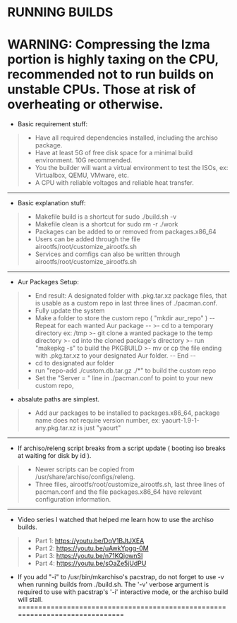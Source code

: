 
RUNNING BUILDS
=============================================================================
WARNING: Compressing the lzma portion is highly taxing on the CPU, 
  recommended not to run builds on unstable CPUs. Those at risk of
  overheating or otherwise.
=============================================================================
 * Basic requirement stuff:
  >- Have all required dependencies installed, including the archiso package.
  >- Have at least 5G of free disk space for a minimal build environment. 10G
    recommended.
  >- You the builder will want a virtual environment to test the ISOs, 
    ex: Virtualbox, QEMU, VMware, etc.
  >- A CPU with reliable voltages and reliable heat transfer.
-----------------------------------------------------------------------------
 * Basic explanation stuff:
  >- Makefile build is a shortcut for sudo ./build.sh -v 
  >- Makefile clean is a shortcut for sudo rm -r ./work
  >- Packages can be added to or removed from packages.x86_64
  >- Users can be added through the file airootfs/root/customize_airootfs.sh
  >- Services and comfigs can also be written through
    airootfs/root/customize_airootfs.sh
-----------------------------------------------------------------------------
 * Aur Packages Setup:
  >- End result: A designated folder with <package>.pkg.tar.xz package files,
    that is usable as a custom repo in last three lines of ./pacman.conf.
  >- Fully update the system
  >- Make a folder to store the custom repo ( "mkdir aur_repo" )
  -- Repeat for each wanted Aur package --
    >- cd to a temporary directory ex: /tmp
    >- git clone a wanted package to the temp directory
    >- cd into the cloned package's directory 
    >- run "makepkg -s" to build the PKGBUILD
    >- mv or cp the file ending with .pkg.tar.xz to your designated Aur folder.
  -- End --
  >- cd to designated aur folder
  >- run "repo-add ./custom.db.tar.gz ./*" to build the custom repo
  >- Set the "Server = " line in ./pacman.conf to point to your new custom repo,
   - absalute paths are simplest.
  >- Add aur packages to be installed to packages.x86_64, package name does not 
    require version number, ex: yaourt-1.9-1-any.pkg.tar.xz is just "yaourt"
-----------------------------------------------------------------------------
 * If archiso/releng script breaks from a script update ( booting iso breaks
    at waiting for disk by id ).
  >- Newer scripts can be copied from /usr/share/archiso/configs/releng.
  >- Three files, airootfs/root/customize_airootfs.sh, last three lines of
    pacman.conf and the file packages.x86_64 have relevant 
    configuration information.
-----------------------------------------------------------------------------
 * Video series I watched that helped me learn how to use the archiso builds.
  >- Part 1: https://youtu.be/DqV1BJtJXEA
  >- Part 2: https://youtu.be/uAwkYpgg-0M
  >- Part 3: https://youtu.be/n71KQjownSI
  >- Part 4: https://youtu.be/sOaZe5jUdPU
 * If you add "-i" to /usr/bin/mkarchiso's pacstrap, do not forget to use -v
  when running builds from ./build.sh. The '-v' verbose argument is required 
  to use with pacstrap's '-i' interactive mode, or the archiso build will 
  stall.
=============================================================================

